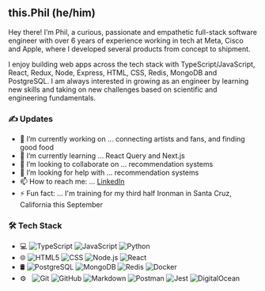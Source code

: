<h2> this.Phil (he/him)</h2>

Hey there! I’m Phil, a curious, passionate and empathetic full-stack software engineer with over 6 years of experience working in tech at Meta, Cisco and Apple, where I developed several products from concept to shipment.

I enjoy building web apps across the tech stack with TypeScript/JavaScript, React, Redux, Node, Express, HTML, CSS, Redis, MongoDB and PostgreSQL. I am always interested in growing as an engineer by learning new skills and taking on new challenges based on scientific and engineering fundamentals.

<h3> ✍️ Updates</h3>

- 🔭 I’m currently working on ... connecting artists and fans, and finding good food
- 🌱 I’m currently learning ... React Query and Next.js
- 👯 I’m looking to collaborate on ... recommendation systems
- 🤔 I’m looking for help with ... recommendation systems
- 📫 How to reach me: ... [LinkedIn](https://www.linkedin.com/in/philiplbrown/)
- ⚡ Fun fact: ... I'm training for my third half Ironman in Santa Cruz, California this September

<h3> 🛠 Tech Stack</h3>

- 💻
  ![TypeScript](https://img.shields.io/badge/-TypeScript-333333?style=flat&logo=typescript)
  ![JavaScript](https://img.shields.io/badge/-JavaScript-333333?style=flat&logo=javascript)
  ![Python](https://img.shields.io/badge/-Python-333333?style=flat&logo=python)
- 🌐
  ![HTML5](https://img.shields.io/badge/-HTML5-333333?style=flat&logo=HTML5)
  ![CSS](https://img.shields.io/badge/-CSS-333333?style=flat&logo=CSS3&logoColor=1572B6)
  ![Node.js](https://img.shields.io/badge/-Node.js-333333?style=flat&logo=node.js)
  ![React](https://img.shields.io/badge/-React-333333?style=flat&logo=react)
- 🛢 
  ![PostgreSQL](https://img.shields.io/badge/-PostgreSQL-333333?style=flat&logo=postgresql)
  ![MongoDB](https://img.shields.io/badge/-MongoDB-333333?style=flat&logo=mongodb)
  ![Redis](https://img.shields.io/badge/-Redis-333333?style=flat&logo=redis)
  ![Docker](https://img.shields.io/badge/-Docker-333333?style=flat&logo=docker)
- ⚙️ &nbsp;
  ![Git](https://img.shields.io/badge/-Git-333333?style=flat&logo=git)
  ![GitHub](https://img.shields.io/badge/-GitHub-333333?style=flat&logo=github)
  ![Markdown](https://img.shields.io/badge/-Markdown-333333?style=flat&logo=markdown)
  ![Postman](https://img.shields.io/badge/-Postman-333333?style=flat&logo=postman)
  ![Jest](https://img.shields.io/badge/-Jest-333333?style=flat&logo=jest)
  ![DigitalOcean](https://img.shields.io/badge/-DigitalOcean-333333?style=flat&logo=digitalocean)
